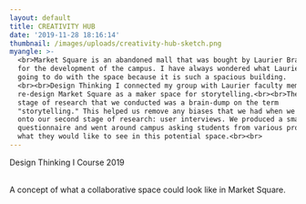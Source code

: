 ```yaml
---
layout: default
title: CREATIVITY HUB
date: '2019-11-28 18:16:14'
thumbnail: /images/uploads/creativity-hub-sketch.png
myangle: >-
  <br>Market Square is an abandoned mall that was bought by Laurier Brantford
  for the development of the campus. I have always wondered what Laurier was
  going to do with the space because it is such a spacious building.
  <br><br>Design Thinking I connected my group with Laurier faculty members to
  re-design Market Square as a maker space for storytelling.<br><br>The first
  stage of research that we conducted was a brain-dump on the term
  "storytelling." This helped us remove any biases that we had when we moved
  onto our second stage of research: user interviews. We produced a small
  questionnaire and went around campus asking students from various programs
  what they would like to see in this potential space.<br><br>
---
```

Design Thinking I Course 2019

<br>A concept of what a collaborative space could look like in Market Square.
